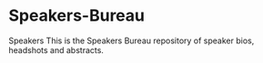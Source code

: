 Speakers-Bureau
===============

Speakers
This is the Speakers Bureau repository of speaker bios, headshots and abstracts.

